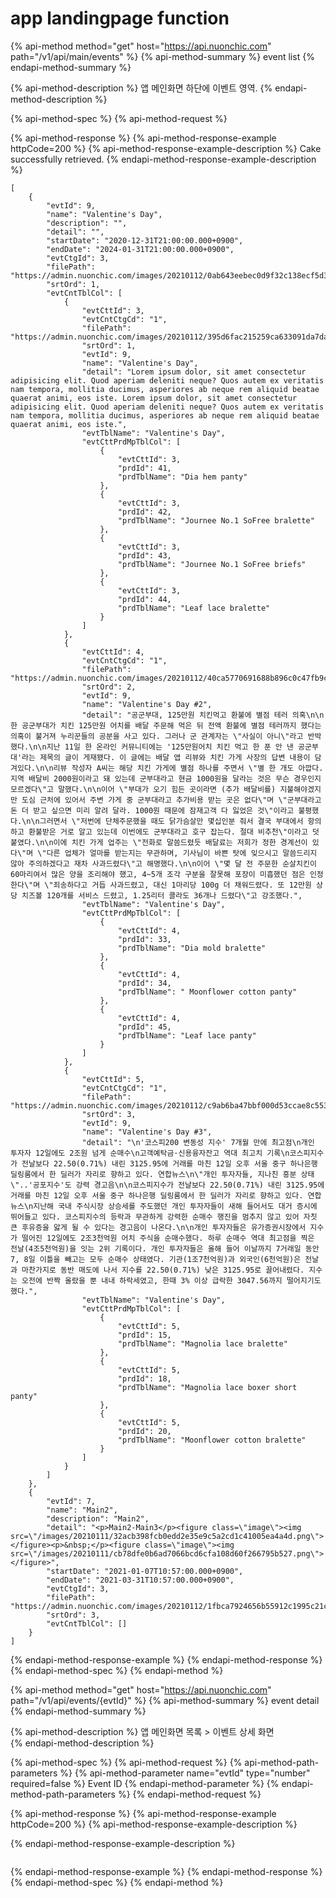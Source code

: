 # app landingpage function

{% api-method method="get" host="https://api.nuonchic.com" path="/v1/api/main/events" %}
{% api-method-summary %}
event list
{% endapi-method-summary %}

{% api-method-description %}
앱 메인화면 하단에 이벤트 영역.
{% endapi-method-description %}

{% api-method-spec %}
{% api-method-request %}

{% api-method-response %}
{% api-method-response-example httpCode=200 %}
{% api-method-response-example-description %}
Cake successfully retrieved.
{% endapi-method-response-example-description %}

```
[
    {
        "evtId": 9,
        "name": "Valentine's Day",
        "description": "",
        "detail": "",
        "startDate": "2020-12-31T21:00:00.000+0900",
        "endDate": "2024-01-31T21:00:00.000+0900",
        "evtCtgId": 3,
        "filePath": "https://admin.nuonchic.com/images/20210112/0ab643eebec0d9f32c138ecf5d38d8514ff7c6f2",
        "srtOrd": 1,
        "evtCntTblCol": [
            {
                "evtCttId": 3,
                "evtCntCtgCd": "1",
                "filePath": "https://admin.nuonchic.com/images/20210112/395d6fac215259ca633091da7da03a93e1d2e5a5",
                "srtOrd": 1,
                "evtId": 9,
                "name": "Valentine's Day",
                "detail": "Lorem ipsum dolor, sit amet consectetur adipisicing elit. Quod aperiam deleniti neque? Quos autem ex veritatis nam tempora, mollitia ducimus, asperiores ab neque rem aliquid beatae quaerat animi, eos iste. Lorem ipsum dolor, sit amet consectetur adipisicing elit. Quod aperiam deleniti neque? Quos autem ex veritatis nam tempora, mollitia ducimus, asperiores ab neque rem aliquid beatae quaerat animi, eos iste.",
                "evtTblName": "Valentine's Day",
                "evtCttPrdMpTblCol": [
                    {
                        "evtCttId": 3,
                        "prdId": 41,
                        "prdTblName": "Dia hem panty"
                    },
                    {
                        "evtCttId": 3,
                        "prdId": 42,
                        "prdTblName": "Journee No.1 SoFree bralette"
                    },
                    {
                        "evtCttId": 3,
                        "prdId": 43,
                        "prdTblName": "Journee No.1 SoFree briefs"
                    },
                    {
                        "evtCttId": 3,
                        "prdId": 44,
                        "prdTblName": "Leaf lace bralette"
                    }
                ]
            },
            {
                "evtCttId": 4,
                "evtCntCtgCd": "1",
                "filePath": "https://admin.nuonchic.com/images/20210112/40ca5770691688b896c0c47fb9c5c5229824b029",
                "srtOrd": 2,
                "evtId": 9,
                "name": "Valentine's Day #2",
                "detail": "공군부대, 125만원 치킨먹고 환불에 별점 테러 의혹\n\n한 공군부대가 치킨 125만원 어치를 배달 주문해 먹은 뒤 전액 환불에 별점 테러까지 했다는 의혹이 불거져 누리꾼들의 공분을 사고 있다. 그러나 군 관계자는 \"사실이 아니\"라고 반박했다.\n\n지난 11일 한 온라인 커뮤니티에는 '125만원어치 치킨 먹고 한 푼 안 낸 공군부대'라는 제목의 글이 게재됐다. 이 글에는 배달 앱 리뷰와 치킨 가게 사장의 답변 내용이 담겨있다.\n\n리뷰 작성자 A씨는 해당 치킨 가게에 별점 하나를 주면서 \"별 한 개도 아깝다. 지역 배달비 2000원이라고 돼 있는데 군부대라고 현금 1000원을 달라는 것은 무슨 경우인지 모르겠다\"고 말했다.\n\n이어 \"부대가 오기 힘든 곳이라면 (추가 배달비를) 지불해야겠지만 도심 근처에 있어서 주변 가게 중 군부대라고 추가비용 받는 곳은 없다\"며 \"군부대라고 돈 더 받고 싶으면 미리 알려 달라. 1000원 때문에 잠재고객 다 잃었은 것\"이라고 불평했다.\n\n그러면서 \"저번에 단체주문했을 때도 닭가슴살만 몇십인분 줘서 결국 부대에서 항의하고 환불받은 거로 알고 있는데 이번에도 군부대라고 호구 잡는다. 절대 비추천\"이라고 덧붙였다.\n\n이에 치킨 가게 업주는 \"전화로 말씀드렸듯 배달료는 저희가 정한 경계선이 있다\"며 \"다른 업체가 얼마를 받는지는 무관하며, 기사님이 바쁜 탓에 잊으시고 말씀드리지 않아 주의하겠다고 재차 사과드렸다\"고 해명했다.\n\n이어 \"몇 달 전 주문한 순살치킨이 60마리여서 많은 양을 조리해야 했고, 4~5개 조각 구분을 잘못해 포장이 미흡했던 점은 인정한다\"며 \"죄송하다고 거듭 사과드렸고, 대신 1마리당 100g 더 채워드렸다. 또 12만원 상당 치즈볼 120개를 서비스 드렸고, 1.25리터 콜라도 36개나 드렸다\"고 강조했다.",
                "evtTblName": "Valentine's Day",
                "evtCttPrdMpTblCol": [
                    {
                        "evtCttId": 4,
                        "prdId": 33,
                        "prdTblName": "Dia mold bralette"
                    },
                    {
                        "evtCttId": 4,
                        "prdId": 34,
                        "prdTblName": " Moonflower cotton panty"
                    },
                    {
                        "evtCttId": 4,
                        "prdId": 45,
                        "prdTblName": "Leaf lace panty"
                    }
                ]
            },
            {
                "evtCttId": 5,
                "evtCntCtgCd": "1",
                "filePath": "https://admin.nuonchic.com/images/20210112/c9ab6ba47bbf000d53ccae8c5532255da9ab81ed",
                "srtOrd": 3,
                "evtId": 9,
                "name": "Valentine's Day #3",
                "detail": "\n'코스피200 변동성 지수' 7개월 만에 최고점\n개인 투자자 12일에도 2조원 넘게 순매수\n고객예탁금·신용융자잔고 역대 최고치 기록\n코스피지수가 전날보다 22.50(0.71%) 내린 3125.95에 거래를 마친 12일 오후 서울 중구 하나은행 딜링룸에서 한 딜러가 자리로 향하고 있다. 연합뉴스\n\"개인 투자자들, 지나친 흥분 상태\"..'공포지수'도 강력 경고음\n\n코스피지수가 전날보다 22.50(0.71%) 내린 3125.95에 거래를 마친 12일 오후 서울 중구 하나은행 딜링룸에서 한 딜러가 자리로 향하고 있다. 연합뉴스\n지난해 국내 주식시장 상승세를 주도했던 개인 투자자들이 새해 들어서도 대거 증시에 뛰어들고 있다. 코스피지수의 등락과 무관하게 강력한 순매수 행진을 멈추지 않고 있어 자칫 큰 후유증을 앓게 될 수 있다는 경고음이 나온다.\n\n개인 투자자들은 유가증권시장에서 지수가 떨어진 12일에도 2조3천억원 어치 주식을 순매수했다. 하루 순매수 역대 최고점을 찍은 전날(4조5천억원)을 잇는 2위 기록이다. 개인 투자자들은 올해 들어 이날까지 7거래일 동안 7, 8일 이틀을 빼고는 모두 순매수 상태였다. 기관(1조7천억원)과 외국인(6천억원)은 전날과 마찬가지로 동반 매도에 나서 지수를 22.50(0.71%) 낮은 3125.95로 끌어내렸다. 지수는 오전에 반짝 올랐을 뿐 내내 하락세였고, 한때 3% 이상 급락한 3047.56까지 떨어지기도 했다.",
                "evtTblName": "Valentine's Day",
                "evtCttPrdMpTblCol": [
                    {
                        "evtCttId": 5,
                        "prdId": 15,
                        "prdTblName": "Magnolia lace bralette"
                    },
                    {
                        "evtCttId": 5,
                        "prdId": 18,
                        "prdTblName": "Magnolia lace boxer short panty"
                    },
                    {
                        "evtCttId": 5,
                        "prdId": 20,
                        "prdTblName": "Moonflower cotton bralette"
                    }
                ]
            }
        ]
    },
    {
        "evtId": 7,
        "name": "Main2",
        "description": "Main2",
        "detail": "<p>Main2-Main3</p><figure class=\"image\"><img src=\"/images/20210111/32acb398fcb0edd2e35e9c5a2cd1c41005ea4a4d.png\"></figure><p>&nbsp;</p><figure class=\"image\"><img src=\"/images/20210111/cb78dfe0b6ad7066bcd6cfa108d60f266795b527.png\"></figure>",
        "startDate": "2021-01-07T10:57:00.000+0900",
        "endDate": "2021-03-31T10:57:00.000+0900",
        "evtCtgId": 3,
        "filePath": "https://admin.nuonchic.com/images/20210112/1fbca7924656b55912c1995c21cb4cb21b5b28d2",
        "srtOrd": 3,
        "evtCntTblCol": []
    }
]
```
{% endapi-method-response-example %}
{% endapi-method-response %}
{% endapi-method-spec %}
{% endapi-method %}

{% api-method method="get" host="https://api.nuonchic.com" path="/v1/api/events/{evtId}" %}
{% api-method-summary %}
event detail
{% endapi-method-summary %}

{% api-method-description %}
 앱 메인화면 목록 &gt; 이벤트 상세 화면  
{% endapi-method-description %}

{% api-method-spec %}
{% api-method-request %}
{% api-method-path-parameters %}
{% api-method-parameter name="evtId" type="number" required=false %}
Event ID
{% endapi-method-parameter %}
{% endapi-method-path-parameters %}
{% endapi-method-request %}

{% api-method-response %}
{% api-method-response-example httpCode=200 %}
{% api-method-response-example-description %}

{% endapi-method-response-example-description %}

```

```
{% endapi-method-response-example %}
{% endapi-method-response %}
{% endapi-method-spec %}
{% endapi-method %}



